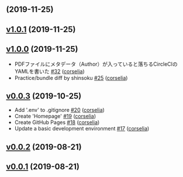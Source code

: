 ## [](https://github.com/corselia/challenging-rails/compare/v1.0.1...) (2019-11-25)


## [v1.0.1](https://github.com/corselia/challenging-rails/compare/v1.0.0...v1.0.1) (2019-11-25)


## [v1.0.0](https://github.com/corselia/challenging-rails/compare/v0.0.3...v1.0.0) (2019-11-25)

* PDFファイルにメタデータ（Author）が入っていると落ちるCircleCIのYAMLを書いた [#32](https://github.com/corselia/challenging-rails/pull/32) ([corselia](https://github.com/corselia))
* Practice/bundle diff by shinsoku [#25](https://github.com/corselia/challenging-rails/pull/25) ([corselia](https://github.com/corselia))

## [v0.0.3](https://github.com/corselia/challenging-rails/compare/v0.0.2...v0.0.3) (2019-10-25)

* Add '.env' to .gitignore [#20](https://github.com/corselia/challenging-rails/pull/20) ([corselia](https://github.com/corselia))
* Create 'Homepage' [#19](https://github.com/corselia/challenging-rails/pull/19) ([corselia](https://github.com/corselia))
* Create GitHub Pages [#18](https://github.com/corselia/challenging-rails/pull/18) ([corselia](https://github.com/corselia))
* Update a basic development environment [#17](https://github.com/corselia/challenging-rails/pull/17) ([corselia](https://github.com/corselia))

## [v0.0.2](https://github.com/corselia/challenging-rails/compare/v0.0.1...v0.0.2) (2019-08-21)


## [v0.0.1](https://github.com/corselia/challenging-rails/compare/244c4cccf642...v0.0.1) (2019-08-21)

